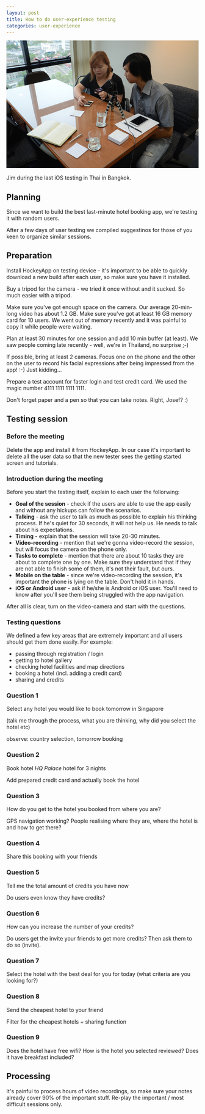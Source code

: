 ```yaml
---
layout: post
title: How to do user-experience testing
categories: user-experience
---
```


![Jim during last iOS testing](/img/jim-during-ux-session.jpg)

Jim during the last iOS testing in Thai in Bangkok.

## Planning

Since we want to build the best last-minute hotel booking app, we're testing it with random users.

After a few days of user testing we compiled suggestinos for those of you keen to organize similar sessions.


## Preparation

Install HockeyApp on testing device - it's important to be able to quickly download a new build after each user, so make sure you have it installed.

Buy a tripod for the camera - we tried it once without and it sucked. So much easier with a tripod.

Make sure you've got enough space on the camera. Our average 20-min-long video has about 1.2 GB. Make sure you've got at least 16 GB memory card for 10 users. We went out of memory recently and it was painful to copy it while people were waiting.

Plan at least 30 minutes for one session and add 10 min buffer (at least). We saw people coming late recently - well, we're in Thailand, no surprise ;-)

If possible, bring at least 2 cameras. Focus one on the phone and the other on the user to record his facial expressions after being impressed from the app! :-) Just kidding...

Prepare a test account for faster login and test credit card. We used the magic number 4111 1111 1111 1111.

Don't forget paper and a pen so that you can take notes. Right, Josef? :)


## Testing session

### Before the meeting

Delete the app and install it from HockeyApp. In our case it's important to delete all the user data so that the new tester sees the getting started screen and tutorials.

### Introduction during the meeting

Before you start the testing itself, explain to each user the follorwing:

* **Goal of the session** - check if the users are able to use the app easily and without any hickups can follow the scenarios.
* **Talking** - ask the user to talk as much as possible to explain his thinking process. If he's quiet for 30 seconds, it will not help us. He needs to talk about his expectations.
* **Timing** - explain that the session will take 20-30 minutes.
* **Video-recording** - mention that we're gonna video-record the session, but will focus the camera on the phone only.
* **Tasks to complete** - mention that there are about 10 tasks they are about to complete one by one. Make sure they understand that if they are not able to finish some of them, it's not their fault, but ours.
* **Mobile on the table** - since we're video-recording the session, it's important the phone is lying on the table. Don't hold it in hands.
* **iOS or Android user** - ask if he/she is Android or iOS user. You'll need to know after you'll see them being struggled with the app navigation.

After all is clear, turn on the video-camera and start with the questions.

### Testing questions

We defined a few key areas that are extremely important and all users should get them done easily. For example:

* passing through registration / login
* getting to hotel gallery
* checking hotel facilities and map directions
* booking a hotel (incl. adding a credit card)
* sharing and credits

### Question 1
Select any hotel you would like to book tomorrow in Singapore

(talk me through the process, what you are thinking, why did you select the hotel etc)

observe: country selection, tomorrow booking

### Question 2
Book hotel *HQ Palace* hotel for 3 nights

Add prepared credit card and actually book the hotel

### Question 3
How do you get to the hotel you booked from where you are?

GPS navigation working? People realising where they are, where the hotel is and how to get there?

### Question 4
Share this booking with your friends

### Question 5
Tell me the total amount of credits you have now

Do users even know they have credits?

### Question 6
How can you increase the number of your credits?

Do users get the invite your friends to get more credits? Then ask them to do so (invite).

### Question 7
Select the hotel with the best deal for you for today (what criteria are you looking for?)

### Question 8
Send the cheapest hotel to your friend

Filter for the cheapest hotels + sharing function

### Question 9
Does the hotel have free wifi? How is the hotel you selected reviewed? Does it have breakfast included?


## Processing

It's painful to process hours of video recordings, so make sure your notes already cover 90% of the important stuff. Re-play the important / most difficult sessions only.
